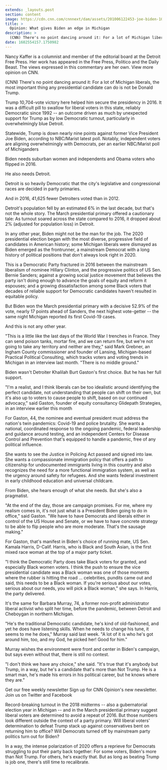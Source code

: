 ```yaml
--- 
extends: _layouts.post 
section: content 
image: https://cdn.cnn.com/cnnnext/dam/assets/201006122453-joe-biden-1005-super-tease.jpg 
title: > 
  Opinion: What gives Biden an edge in Michigan 
description: > 
  (CNN) There's no point dancing around it: For a lot of Michigan liberals, the most important thing any presidential candidate can do is not be Donald Trump.Statewide, Trump is down nearly nine points against former Vice President Joe Biden, according to NBC/Marist latest poll.For me, where my realism comes in, it's not just what is a President Biden going to do in office," said Gaston."I think the Democratic Party does take Black voters for granted, and especially Black women voters.Will Democrats turned off by mainstream party politics turn out for Biden? 
date: 1602554157.1750982 
--- 
```

Nancy Kaffer is a columnist and member of the editorial board at the Detroit Free Press. Her work has appeared in the Free Press, Politico and the Daily Beast. The views expressed in this commentary are her own. View more opinion on CNN.

(CNN) There's no point dancing around it: For a lot of Michigan liberals, the most important thing any presidential candidate can do is not be Donald Trump.

Trump 10,704-vote victory here helped him secure the presidency in 2016. It was a difficult pill to swallow for liberal voters in this state, reliably Democratic since 1992 -- an outcome driven as much by unexpected support for Trump as by low Democratic turnout, particularly in overwhelmingly blue Detroit.

Statewide, Trump is down nearly nine points against former Vice President Joe Biden, according to NBC/Marist latest poll. Notably, independent voters are aligning overwhelmingly with Democrats, per an earlier NBC/Marist poll of Michiganders

Biden needs suburban women and independents and Obama voters who flipped in 2016.

He also needs Detroit.

Detroit is so heavily Democratic that the city's legislative and congressional races are decided in party primaries.

And in 2016, 41,625 fewer Detroiters voted than in 2012.

Detroit's population fell by an estimated 6% in the last decade, but that's not the whole story. The March presidential primary offered a cautionary tale: As turnout soared across the state compared to 2016, it dropped about 2% (adjusted for population loss) in Detroit.

In any other year, Biden might not be the man for the job. The 2020 presidential election began with the most diverse, progressive field of candidates in American history; some Michigan liberals were dismayed as Biden emerged as the frontrunner, a mainstream Democrat with a long history of political positions that don't always look right in 2020.

This is a Democratic Party fractured in 2016 between the mainstream liberalism of nominee Hillary Clinton, and the progressive politics of US Sen. Bernie Sanders; against a growing social justice movement that believes the party isn't doing enough to advance the goals of equity and reform it espouses; and a growing dissatisfaction among some Black voters that decades of reliable support for Democratic candidates haven't resulted in equitable policy.

But Biden won the March presidential primary with a decisive 52.9% of the vote, nearly 17 points ahead of Sanders, the next highest vote-getter -- the same night Michigan reported its first Covid-19 cases.

And this is not any other year.

"This is a little like the last days of the World War I trenches in France. They can send poison tanks, mortar fire, and we can return fire, but we're not going to take any territory and neither are they," said Mark Grebner, an Ingham County commissioner and founder of Lansing, Michigan-based Practical Political Consulting, which tracks voters and voting trends in Michigan in an interview last month. "There is no middle ground."

Biden wasn't Detroiter Khalilah Burt Gaston's first choice. But he has her full support.

"I'm a realist, and I think liberals can be too idealistic around identifying the perfect candidate, not understanding that people can shift on their own, but it's also up to voters to cause people to shift, based on our continued advocacy," said Gaston, founder of equity consultancy Glidepath Strategies, in an interview earlier this month

For Gaston, 44, the nominee and eventual president must address the nation's twin pandemics: Covid-19 and police brutality. She wants a national, coordinated response to the ongoing pandemic, federal leadership and guidance around testing, and an independent Centers for Disease Control and Prevention that's equipped to handle a pandemic, free of any political influence.

She wants to see the Justice in Policing Act passed and signed into law. She wants a compassionate immigration policy that offers a path to citizenship for undocumented immigrants living in this country and also recognizes the need for a more functional immigration system, as well as the urgency around safety for refugees. And she wants federal investment in early childhood education and universal childcare.

From Biden, she hears enough of what she needs. But she's also a pragmatist.

"At the end of the day, those are campaign promises. For me, where my realism comes in, it's not just what is a President Biden going to do in office," said Gaston. "We have to have Democrats and liberals either in control of the US House and Senate, or we have to have concrete strategy to be able to flip people who are more moderate. That's the sausage making."

For Gaston, that's manifest in Biden's choice of running mate, US Sen. Kamala Harris, D-Calif. Harris, who is Black and South Asian, is the first mixed race woman at the top of a major party ticket.

"I think the Democratic Party does take Black voters for granted, and especially Black women voters. I think the push to ensure the vice presidential candidate was a Black woman was one of those moments where the rubber is hitting the road ... celebrities, pundits came out and said, this needs to be a Black woman. If you're serious about our votes, serious about our needs, you will pick a Black woman," she says. In Harris, the party delivered.

It's the same for Barbara Murray, 74, a former non-profit administrator liberal activist who split her time, before the pandemic, between Detroit and Cheboygan in northern Michigan.

"He's the traditional Democratic candidate, he's kind of old-fashioned, and yet he does have listening skills. When he needs to change his tune, it seems to me he does," Murray said last week. "A lot of it is who he's got around him, too, and my God, he picked her! Good for him."

Murray wishes the environment were front and center in Biden's campaign, but says even without that, there is still no contest.

"I don't think we have any choice," she said. "It's true that it's anybody but Trump, in a way, but he's a candidate that's more than Not Trump. He is a smart man, he's made his errors in his political career, but he knows where they are."

Get our free weekly newsletter Sign up for CNN Opinion's new newsletter. Join us on Twitter and Facebook

Record-breaking turnout in the 2018 midterms -- also a gubernatorial election year in Michigan -- and in the March presidential primary suggest liberal voters are determined to avoid a repeat of 2016. But those numbers look different outside the context of a party primary. Will liberal voters' determination to defeat Trump stack up against conservatives bent on returning him to office? Will Democrats turned off by mainstream party politics turn out for Biden?

In a way, the intense polarization of 2020 offers a reprieve for Democrats struggling to put their party back together: For some voters, Biden's more than Not Trump. For others, he's exactly that. But as long as beating Trump is job one, there's still time to recalibrate.